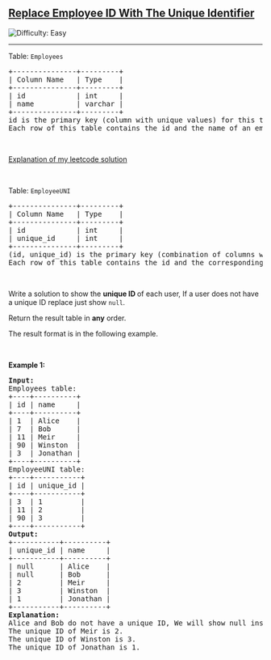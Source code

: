 <h2><a href="https://leetcode.com/problems/replace-employee-id-with-the-unique-identifier">Replace Employee ID With The Unique Identifier</a></h2> <img src='https://img.shields.io/badge/Difficulty-Easy-brightgreen' alt='Difficulty: Easy' /><hr><p>Table: <code>Employees</code></p>

<pre>
+---------------+---------+
| Column Name   | Type    |
+---------------+---------+
| id            | int     |
| name          | varchar |
+---------------+---------+
id is the primary key (column with unique values) for this table.
Each row of this table contains the id and the name of an employee in a company.
</pre>
<p>&nbsp;</p>
<a href="https://leetcode.com/problems/replace-employee-id-with-the-unique-identifier/solutions/4647933/1378-replace-employeeid-with-the-unique-identifier-sql/" target="_blank">Explanation of my leetcode solution</a>
<p>&nbsp;</p>
<p>Table: <code>EmployeeUNI</code></p>

<pre>
+---------------+---------+
| Column Name   | Type    |
+---------------+---------+
| id            | int     |
| unique_id     | int     |
+---------------+---------+
(id, unique_id) is the primary key (combination of columns with unique values) for this table.
Each row of this table contains the id and the corresponding unique id of an employee in the company.
</pre>

<p>&nbsp;</p>

<p>Write a solution to show the <strong>unique ID </strong>of each user, If a user does not have a unique ID replace just show <code>null</code>.</p>

<p>Return the result table in <strong>any</strong> order.</p>

<p>The result format is in the following example.</p>

<p>&nbsp;</p>
<p><strong class="example">Example 1:</strong></p>

<pre>
<strong>Input:</strong> 
Employees table:
+----+----------+
| id | name     |
+----+----------+
| 1  | Alice    |
| 7  | Bob      |
| 11 | Meir     |
| 90 | Winston  |
| 3  | Jonathan |
+----+----------+
EmployeeUNI table:
+----+-----------+
| id | unique_id |
+----+-----------+
| 3  | 1         |
| 11 | 2         |
| 90 | 3         |
+----+-----------+
<strong>Output:</strong> 
+-----------+----------+
| unique_id | name     |
+-----------+----------+
| null      | Alice    |
| null      | Bob      |
| 2         | Meir     |
| 3         | Winston  |
| 1         | Jonathan |
+-----------+----------+
<strong>Explanation:</strong> 
Alice and Bob do not have a unique ID, We will show null instead.
The unique ID of Meir is 2.
The unique ID of Winston is 3.
The unique ID of Jonathan is 1.
</pre>
